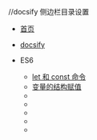 
//docsify 侧边栏目录设置

* [首页](README.md)
* [docsify](docs/docsify/基本操作.md)

* ES6  
  * [let 和 const 命令](docs/ES6/1.let和const命令.md)
  * [变量的结构赋值 ](docs/ES6/2.变量的结构赋值.md)
  * [](docs/ES6/)
  * [](docs/ES6/)
  * [](docs/ES6/)
  * [](docs/ES6/)
  * [](docs/ES6/)
